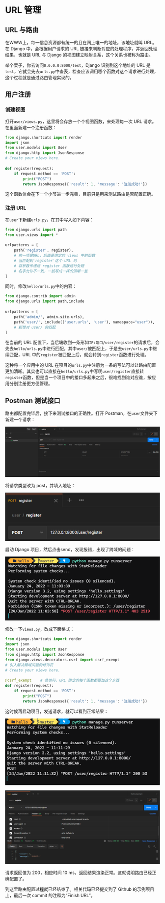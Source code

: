 # URL 管理

## URL 与路由

在WWW上，每一信息资源都有统一的且在网上唯一的地址，该地址就叫 URL。在 Django 中，会根据用户请求的 URL 链接来判断对应的处理程序，并返回处理结果，也就是 URL 与 Django 的视图建立映射关系，这个关系也被称为路由。

举个栗子，你去访问`0.0.0.0:8000/test`，Django 识别到这个地址的 URL 是`test`，它就会先去`urls.py`中查表，检查应该调用哪个函数对这个请求进行处理，这个过程就是通过路由管理实现的。



## 用户注册

### 创建视图

打开`user/views.py`，这里将会存放一个个视图函数，来处理每一次 URL 请求。在里面新建一个注册函数：

```python
from django.shortcuts import render
import json
from user.models import User
from django.http import JsonResponse
# Create your views here.

def register(request):
	if request.method == 'POST':
		print("POST")
		return JsonResponse({'result': 1, 'message': '注册成功!'})
```



这个函数体会在下一个小节进一步完善，目前只是用来测试路由是否配置正确。



### 注册 URL

在`user`下新建`urls.py`，在其中写入如下内容：

```python
from django.urls import path
from user.views import *

urlpatterns = [
	path('register', register),
    # 前一项是URL，后面是绑定的 views 中的函数
    # 当匹配到'register'这个 URL 时
    # 将参数传递进 register 函数进行处理
    # 名字允许不一致，一般写成一样的清晰一些
]
```



同时，修改`hello/urls.py`中的内容：

```python
from django.contrib import admin
from django.urls import path,include

urlpatterns = [
    path('admin/', admin.site.urls),
	path('user/', include(('user.urls', 'user'), namespace="user")),
    # 新增对 user/ 的匹配
]
```



在当前的 URL 配置下，当后端收到一条形如`IP:端口/user/register`的请求后，会先去`hello/urls.py`中进行匹配，其中`user/`被匹配上，于是去`user/urls.py`中继续匹配，URL 中的`register`被匹配上后，就会转到`register`函数进行处理。

这种将一个应用中的 URL 在项目的`urls.py`中注册为一条的写法可以让路由配置更加清晰。其实也可以直接在`hello/urls.py`中写明`user/register`直接转`register`函数，但是当一个项目中的接口多起来之后，很难找到谁对应谁，按应用分别注册更方便管理。





## Postman 测试接口

路由都配置完毕后，接下来测试接口的正确性。打开 Postman，在`user`文件夹下新建一个请求：

![image-20220124110142971](https://raw.githubusercontent.com/zhtjtcz/MyImg/master/img/202201241102474.png)



将请求类型改为 post，并填入地址：

![image-20220124110301530](https://raw.githubusercontent.com/zhtjtcz/MyImg/master/img/202201241103563.png)



启动 Django 项目，然后点击send，发现报错，出现了跨域的问题：

![image-20220124110534008](https://raw.githubusercontent.com/zhtjtcz/MyImg/master/img/202201241105044.png)



修改一下`views.py`，改成下面格式：

```python
from django.shortcuts import render
import json
from user.models import User
from django.http import JsonResponse
from django.views.decorators.csrf import csrf_exempt
# 引入解决跨域问题的修饰符
# Create your views here.

@csrf_exempt	# 修饰符，URL 绑定的每个函数都要加这个东西
def register(request):
	if request.method == 'POST':
		print("POST")
		return JsonResponse({'result': 1, 'message': '注册成功!'})
```



这时候再启动项目，发送请求，就可以看到正常结果：

![image-20220124111141224](https://raw.githubusercontent.com/zhtjtcz/MyImg/master/img/202201241111262.png)

![image-20220124111150793](https://raw.githubusercontent.com/zhtjtcz/MyImg/master/img/202201241111858.png)



请求返回值为 200，相应时间 10 ms，返回结果渲染正常。这就说明路由已经正确配置了。

到这里路由配置过程就已经结束了。相关代码已经提交到了 Github 的示例项目上，最后一次 commit 的注释为“Finish URL”。



<link rel="stylesheet" href="https://cdn.jsdelivr.net/npm/gitalk@1/dist/gitalk.css">

<script src="https://cdn.jsdelivr.net/npm/gitalk@1/dist/gitalk.min.js"></script>
<div id="gitalk-container"></div>
<script>
var gitalk = new Gitalk({
  "clientID": "0cfd2f1628066d69c6e3",
  "clientSecret": "303031b18a4deabc1164de81f2d78273c18f8415",
  "repo": "Djangobook",
  "owner": "Super-BUAA-2021",
  "admin": ["zhtjtcz"],
  "id": location.pathname,
  "distractionFreeMode": false  
});
gitalk.render("gitalk-container");
</script>
